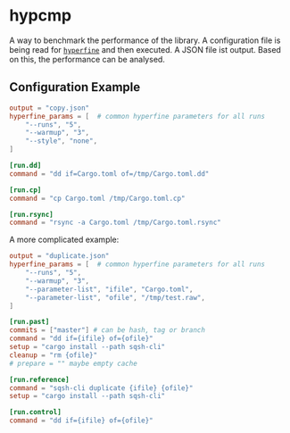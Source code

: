 # hypcmp

A way to benchmark the performance of the library. A configuration file
is being read for [`hyperfine`](https://github.com/sharkdp/hyperfine)
and then executed. A JSON file ist output.
Based on this, the performance can be analysed.

## Configuration Example

```toml
output = "copy.json"
hyperfine_params = [  # common hyperfine parameters for all runs
    "--runs", "5",
    "--warmup", "3",
    "--style", "none",
]

[run.dd]
command = "dd if=Cargo.toml of=/tmp/Cargo.toml.dd"

[run.cp]
command = "cp Cargo.toml /tmp/Cargo.toml.cp"

[run.rsync]
command = "rsync -a Cargo.toml /tmp/Cargo.toml.rsync"
```

A more complicated example:

```toml
output = "duplicate.json"
hyperfine_params = [  # common hyperfine parameters for all runs
    "--runs", "5",
    "--warmup", "3",
    "--parameter-list", "ifile", "Cargo.toml",
    "--parameter-list", "ofile", "/tmp/test.raw",
]

[run.past]
commits = ["master"] # can be hash, tag or branch
command = "dd if={ifile} of={ofile}"
setup = "cargo install --path sqsh-cli"
cleanup = "rm {ofile}"
# prepare = "" maybe empty cache

[run.reference]
command = "sqsh-cli duplicate {ifile} {ofile}"
setup = "cargo install --path sqsh-cli"

[run.control]
command = "dd if={ifile} of={ofile}"
```
